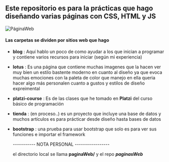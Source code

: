 ## Este repositorio es para la prácticas que hago diseñando varias páginas con **CSS**, **HTML** y **JS** 

![PáginaWeb](https://th.bing.com/th/id/OIP.v2TAZuWDPGisLglbSUaNPAAAAA?rs=1&pid=ImgDetMain)

#### Las carpetas se dividen por sitios web que hago 

- **blog** :
   Aquí hablo un poco de como ayudar a los que inician a programar y contiene
  varios recursos para iniciar (según mi experiencia)
- **lotus** :
  Es una página que contiene muchas imagenes que la hacen ver muy bien
  un estilo bastente moderno en cuanto al diseño ya que evoca muchas emociones
  con la paleta de color que manejo en ella queria hacer algo más personalen cuanto a gustos y estilos de diseño expreimental
- **platzi-course** :
    Es de las clases que he tomado en **Platzi** del curso básico de programación 
- **tienda** : (en proceso..)
    es un proyecto que incluye una base de datos y muchos artículos
    es para prácticar desde diseño hasta bases de datos 
- **bootstrap** : 
    una prueba para usar bootstrap que solo es para ver sus funciones e importar el framework


    ----------- NOTA PERSONAL -----------------

  el directorio local se llama **paginaWeb/** y el repo **_paginasWeb_**

